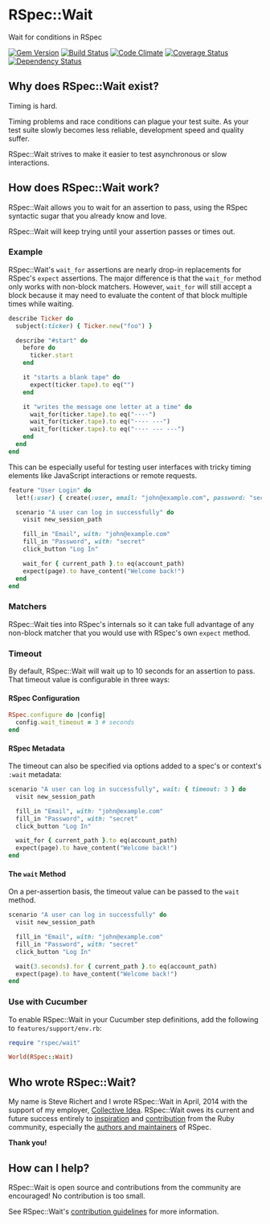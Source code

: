 # RSpec::Wait

Wait for conditions in RSpec

[![Gem Version](https://img.shields.io/gem/v/rspec-wait.svg?style=flat-square)](https://rubygems.org/gems/rspec-wait)
[![Build Status](https://img.shields.io/travis/laserlemon/rspec-wait/master.svg?style=flat-square)](https://travis-ci.org/laserlemon/rspec-wait)
[![Code Climate](https://img.shields.io/codeclimate/github/laserlemon/rspec-wait.svg?style=flat-square)](https://codeclimate.com/github/laserlemon/rspec-wait)
[![Coverage Status](https://img.shields.io/codeclimate/coverage/github/laserlemon/rspec-wait.svg?style=flat-square)](https://codeclimate.com/github/laserlemon/rspec-wait)
[![Dependency Status](https://img.shields.io/gemnasium/laserlemon/rspec-wait.svg?style=flat-square)](https://gemnasium.com/laserlemon/rspec-wait)

## Why does RSpec::Wait exist?

Timing is hard.

Timing problems and race conditions can plague your test suite. As your test
suite slowly becomes less reliable, development speed and quality suffer.

RSpec::Wait strives to make it easier to test asynchronous or slow interactions.

## How does RSpec::Wait work?

RSpec::Wait allows you to wait for an assertion to pass, using the RSpec
syntactic sugar that you already know and love.

RSpec::Wait will keep trying until your assertion passes or times out.

### Example

RSpec::Wait's `wait_for` assertions are nearly drop-in replacements for RSpec's
`expect` assertions. The major difference is that the `wait_for` method only
works with non-block matchers. However, `wait_for` will still accept a block
because it may need to evaluate the content of that block multiple times while
waiting.

```ruby
describe Ticker do
  subject(:ticker) { Ticker.new("foo") }

  describe "#start" do
    before do
      ticker.start
    end

    it "starts a blank tape" do
      expect(ticker.tape).to eq("")
    end

    it "writes the message one letter at a time" do
      wait_for(ticker.tape).to eq("··-·")
      wait_for(ticker.tape).to eq("··-· ---")
      wait_for(ticker.tape).to eq("··-· --- ---")
    end
  end
end
```

This can be especially useful for testing user interfaces with tricky timing
elements like JavaScript interactions or remote requests.

```ruby
feature "User Login" do
  let!(:user) { create(:user, email: "john@example.com", password: "secret") }

  scenario "A user can log in successfully" do
    visit new_session_path

    fill_in "Email", with: "john@example.com"
    fill_in "Password", with: "secret"
    click_button "Log In"

    wait_for { current_path }.to eq(account_path)
    expect(page).to have_content("Welcome back!")
  end
end
```

### Matchers

RSpec::Wait ties into RSpec's internals so it can take full advantage of any
non-block matcher that you would use with RSpec's own `expect` method.

### Timeout

By default, RSpec::Wait will wait up to 10 seconds for an assertion to pass.
That timeout value is configurable in three ways:

#### RSpec Configuration

```ruby
RSpec.configure do |config|
  config.wait_timeout = 3 # seconds
end
```

#### RSpec Metadata

The timeout can also be specified via options added to a spec's or context's
`:wait` metadata:

```ruby
scenario "A user can log in successfully", wait: { timeout: 3 } do
  visit new_session_path

  fill_in "Email", with: "john@example.com"
  fill_in "Password", with: "secret"
  click_button "Log In"

  wait_for { current_path }.to eq(account_path)
  expect(page).to have_content("Welcome back!")
end
```

#### The `wait` Method

On a per-assertion basis, the timeout value can be passed to the `wait` method.

```ruby
scenario "A user can log in successfully" do
  visit new_session_path

  fill_in "Email", with: "john@example.com"
  fill_in "Password", with: "secret"
  click_button "Log In"

  wait(3.seconds).for { current_path }.to eq(account_path)
  expect(page).to have_content("Welcome back!")
end
```

### Use with Cucumber

To enable RSpec::Wait in your Cucumber step definitions, add the following to
`features/support/env.rb`:

```ruby
require "rspec/wait"

World(RSpec::Wait)
```

## Who wrote RSpec::Wait?

My name is Steve Richert and I wrote RSpec::Wait in April, 2014 with the support
of my employer, [Collective Idea](http://www.collectiveidea.com). RSpec::Wait
owes its current and future success entirely to [inspiration](https://github.com/laserlemon/rspec-wait/issues)
and [contribution](https://github.com/laserlemon/rspec-wait/graphs/contributors)
from the Ruby community, especially the [authors and maintainers](https://github.com/rspec/rspec-core/graphs/contributors)
of RSpec.

**Thank you!**

## How can I help?

RSpec::Wait is open source and contributions from the community are encouraged!
No contribution is too small.

See RSpec::Wait's [contribution guidelines](CONTRIBUTING.md) for more
information.
